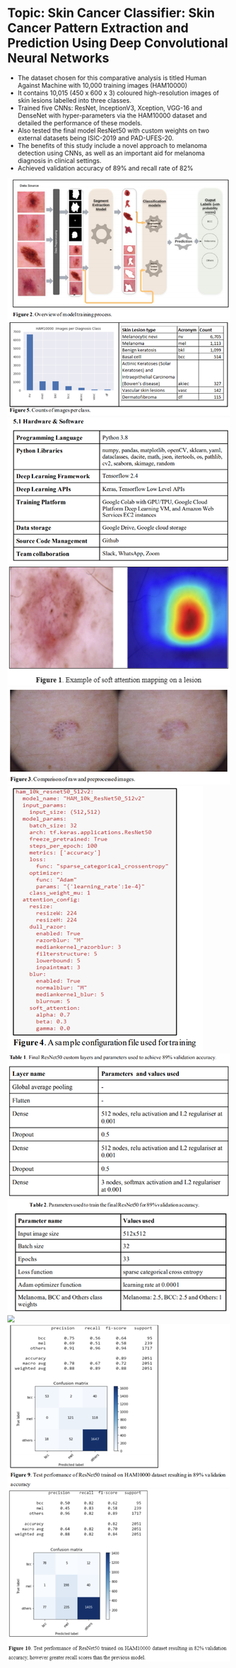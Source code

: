 # Topic: Skin Cancer Classifier: Skin Cancer Pattern Extraction and Prediction Using Deep Convolutional Neural Networks

* The dataset chosen for this comparative analysis is titled Human Against Machine with 10,000 training images (HAM10000)
* It contains 10,015 (450 x 600 x 3) coloured high-resolution images of skin lesions labelled into three classes.
* Trained five CNNs: ResNet, InceptionV3, Xception, VGG-16 and DenseNet with hyper-parameters via the HAM10000 dataset and detailed the performance of these models. 
* Also tested the final model ResNet50 with custom weights on two external datasets being ISIC-2019 and PAD-UFES-20. 
* The benefits of this study include a novel approach to melanoma detection using CNNs, as well as an important aid for melanoma diagnosis in clinical settings.
* Achieved validation accuracy of 89% and recall rate of 82%

![](https://github.com/Teamkronos/Eugene_Portfolio/blob/main/images/1_Overview.PNG)
![](https://github.com/Teamkronos/Eugene_Portfolio/blob/main/images/0_data_analysis.PNG)
![](https://github.com/Teamkronos/Eugene_Portfolio/blob/main/images/2_resources.PNG)
![](https://github.com/Teamkronos/Eugene_Portfolio/blob/main/images/3_softattention.PNG)
![](https://github.com/Teamkronos/Eugene_Portfolio/blob/main/images/4_raw_preprocessed.PNG)
![](https://github.com/Teamkronos/Eugene_Portfolio/blob/main/images/5_YAML.PNG)
![](https://github.com/Teamkronos/Eugene_Portfolio/blob/main/images/6_parameter1.PNG)
![](https://github.com/Teamkronos/Eugene_Portfolio/blob/main/images/7_parameter2.PNG)
![](https://github.com/Teamkronos/Eugene_Portfolio/blob/main/images/7_parameter3.PNG)
![](https://github.com/Teamkronos/Eugene_Portfolio/blob/main/images/9_accuracy.PNG)
![](https://github.com/Teamkronos/Eugene_Portfolio/blob/main/images/10_recall.PNG)
